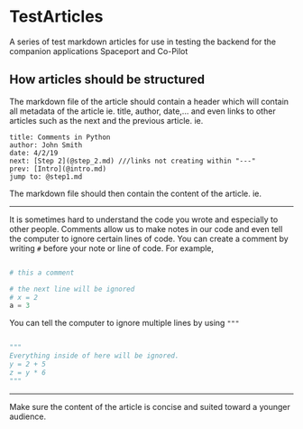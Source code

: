 # TestArticles
A series of test markdown articles for use in testing the backend for the companion applications Spaceport and Co-Pilot

## How articles should be structured
The markdown file of the article should contain a header which will contain all metadata of the article ie. title, author, date,... and even links to other articles such as the next and the previous article. ie.

    title: Comments in Python
    author: John Smith
    date: 4/2/19
    next: [Step 2](@step_2.md) ///links not creating within "---"
    prev: [Intro](@intro.md)
    jump to: @step1.md
    
The markdown file should then contain the content of the article. ie.

---

It is sometimes hard to understand the code you wrote and especially to other people. Comments allow us to make notes in our code and even tell the computer to ignore certain lines of code. You can create a comment by writing `#` before your note or line of code. For example,

```python

# this a comment

# the next line will be ignored
# x = 2
a = 3

```
You can tell the computer to ignore multiple lines by using `"""`

```python

"""
Everything inside of here will be ignored.
y = 2 + 5
z = y * 6
"""

```
---

Make sure the content of the article is concise and suited toward a younger audience.

